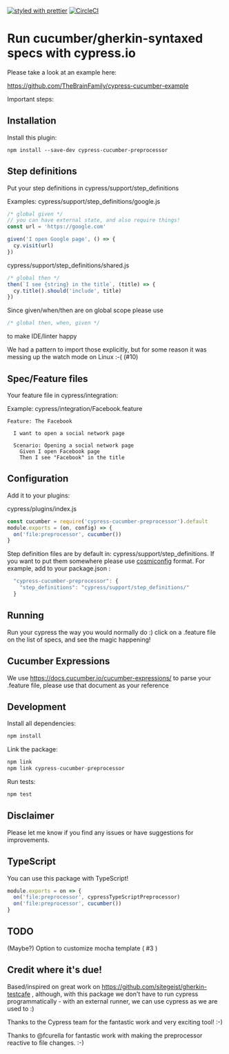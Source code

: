 [![styled with prettier](https://img.shields.io/badge/styled_with-prettier-ff69b4.svg)](https://github.com/prettier/prettier)
[![CircleCI](https://circleci.com/gh/TheBrainFamily/cypress-cucumber-preprocessor.svg?style=shield)](https://circleci.com/gh/TheBrainFamily/cypress-cucumber-preprocessor)
# Run cucumber/gherkin-syntaxed specs with cypress.io

Please take a look at an example here:

https://github.com/TheBrainFamily/cypress-cucumber-example


Important steps:

## Installation
Install this plugin:

```shell
npm install --save-dev cypress-cucumber-preprocessor
```

## Step definitions

Put your step definitions in cypress/support/step_definitions

Examples:
cypress/support/step_definitions/google.js
```javascript
/* global given */
// you can have external state, and also require things!
const url = 'https://google.com'

given('I open Google page', () => {
  cy.visit(url)
})
```

cypress/support/step_definitions/shared.js
```javascript
/* global then */
then(`I see {string} in the title`, (title) => {
  cy.title().should('include', title)
})
```

Since given/when/then are on global scope please use
```javascript
/* global then, when, given */
```
to make IDE/linter happy

We had a pattern to import those explicitly, but for some reason it was messing up the watch mode on Linux :-( (#10)

## Spec/Feature files
Your feature file in cypress/integration:

Example: cypress/integration/Facebook.feature
```gherkin
Feature: The Facebook

  I want to open a social network page

  Scenario: Opening a social network page
    Given I open Facebook page
    Then I see "Facebook" in the title
```

## Configuration
Add it to your plugins:

cypress/plugins/index.js
```javascript
const cucumber = require('cypress-cucumber-preprocessor').default
module.exports = (on, config) => {
  on('file:preprocessor', cucumber())
}
```

Step definition files are by default in: cypress/support/step_definitions. If you want to put them somewhere please use [cosmiconfig](https://github.com/davidtheclark/cosmiconfig) format. For example, add to your package.json :

```javascript
  "cypress-cucumber-preprocessor": {
    "step_definitions": "cypress/support/step_definitions/"
  }
```

## Running

Run your cypress the way you would normally do :) click on a .feature file on the list of specs, and see the magic happening!

## Cucumber Expressions

We use https://docs.cucumber.io/cucumber-expressions/ to parse your .feature file, please use that document as your reference 

## Development

Install all dependencies:
```javascript
npm install
```

Link the package:
```javascript
npm link 
npm link cypress-cucumber-preprocessor
```

Run tests:
```javascript
npm test
```

## Disclaimer

Please let me know if you find any issues or have suggestions for improvements.

## TypeScript

You can use this package with TypeScript!

```javascript
module.exports = on => {
  on('file:preprocessor', cypressTypeScriptPreprocessor)
  on('file:preprocessor', cucumber())
}
```

## TODO

(Maybe?) Option to customize mocha template ( #3 ) 

## Credit where it's due!

Based/inspired on great work on https://github.com/sitegeist/gherkin-testcafe , although, with this package we don't have to run cypress programmatically - with an external runner, we can use cypress as we are used to :)

Thanks to the Cypress team for the fantastic work and very exciting tool! :-)

Thanks to @fcurella for fantastic work with making the preprocessor reactive to file changes. :-)
